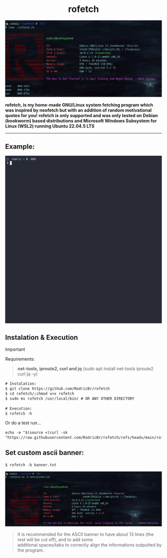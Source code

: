 <h1 align="center">rofetch</h2>

<p align="center">
  <img border="0" src=".img/example1.png" alt="roFetch example" title="Isn't it simply awesome?!">
</p>

**rofetch, is my home-made GNU/Linux system fetching program which was inspired by neofetch but with an addition of random motivational quotes for you!**
**rofetch is only supported and was only tested on Debian (bookworm) based distributions and Microsoft Windows Subsystem for Linux (WSL2) running Ubuntu 22.04.5 LTS**

<hr>

## Example: <br>

<p align="center">
  <img border="0" src=".img/rofetch-example-gif.gif" alt="roFetch gif example">
</p>

## Instalation & Execution <br>

> [!IMPORTANT] 
> Requirements: <br>

> **net-tools, iproute2, curl and jq** (sudo apt install net-tools iproute2 curl jq -y) <br>

```console
# Instalation:
$ git clone https://github.com/RodricBr/rofetch
$ cd rofetch/;chmod u+x rofetch
$ sudo mv rofetch /usr/local/bin/ # OR ANY OTHER DIRECTORY

# Execution:
$ rofetch -h
```

Or do a test run...

```console
echo -e "$(source <(curl -sk "https://raw.githubusercontent.com/RodricBr/rofetch/refs/heads/main/rofetch"))"
```

## Set custom ascii banner: <br>

```console
$ rofetch -b banner.txt
```

<p align="center">
  <img border="0" src=".img/example-2.png" alt="roFetch banner" title="Banner!">
</p>

> It is recommended for the ASCII banner to have about 13 lines (the rest will be cut off), and to add some <br>
> additional spaces/tabs to correctly align the informations outputted by the program.
